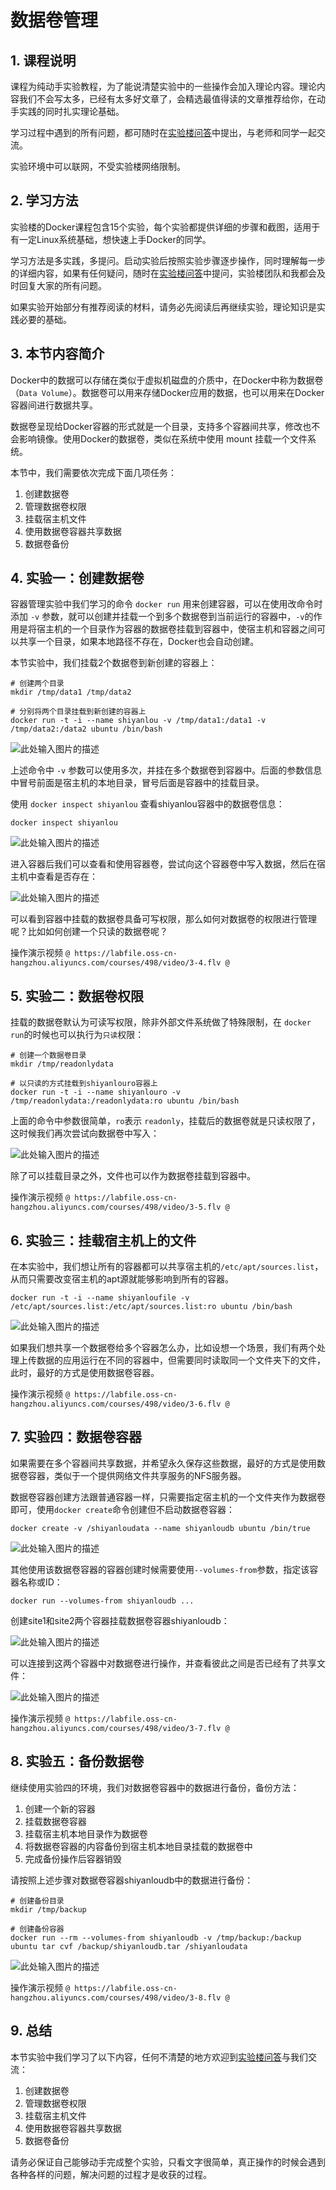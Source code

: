 # 数据卷管理

## 1. 课程说明

课程为纯动手实验教程，为了能说清楚实验中的一些操作会加入理论内容。理论内容我们不会写太多，已经有太多好文章了，会精选最值得读的文章推荐给你，在动手实践的同时扎实理论基础。

学习过程中遇到的所有问题，都可随时在[实验楼问答](https://www.shiyanlou.com/questions)中提出，与老师和同学一起交流。

实验环境中可以联网，不受实验楼网络限制。

## 2. 学习方法

实验楼的Docker课程包含15个实验，每个实验都提供详细的步骤和截图，适用于有一定Linux系统基础，想快速上手Docker的同学。

学习方法是多实践，多提问。启动实验后按照实验步骤逐步操作，同时理解每一步的详细内容，如果有任何疑问，随时在[实验楼问答](https://www.shiyanlou.com/questions/)中提问，实验楼团队和我都会及时回复大家的所有问题。

如果实验开始部分有推荐阅读的材料，请务必先阅读后再继续实验，理论知识是实践必要的基础。

## 3. 本节内容简介

Docker中的数据可以存储在类似于虚拟机磁盘的介质中，在Docker中称为数据卷（`Data Volume`）。数据卷可以用来存储Docker应用的数据，也可以用来在Docker容器间进行数据共享。

数据卷呈现给Docker容器的形式就是一个目录，支持多个容器间共享，修改也不会影响镜像。使用Docker的数据卷，类似在系统中使用 mount 挂载一个文件系统。

本节中，我们需要依次完成下面几项任务：

1. 创建数据卷
2. 管理数据卷权限
3. 挂载宿主机文件
4. 使用数据卷容器共享数据
5. 数据卷备份

## 4. 实验一：创建数据卷

容器管理实验中我们学习的命令 `docker run` 用来创建容器，可以在使用改命令时添加 `-v` 参数，就可以创建并挂载一个到多个数据卷到当前运行的容器中，`-v`的作用是将宿主机的一个目录作为容器的数据卷挂载到容器中，使宿主机和容器之间可以共享一个目录，如果本地路径不存在，Docker也会自动创建。

本节实验中，我们挂载2个数据卷到新创建的容器上：

```
# 创建两个目录
mkdir /tmp/data1 /tmp/data2 

# 分别将两个目录挂载到新创建的容器上
docker run -t -i --name shiyanlou -v /tmp/data1:/data1 -v /tmp/data2:/data2 ubuntu /bin/bash
```

![此处输入图片的描述](https://dn-anything-about-doc.qbox.me/document-uid13labid1705timestamp1457318723377.png/wm)

上述命令中 `-v` 参数可以使用多次，并挂在多个数据卷到容器中。后面的参数信息中冒号前面是宿主机的本地目录，冒号后面是容器中的挂载目录。

使用 `docker inspect shiyanlou` 查看shiyanlou容器中的数据卷信息：

```
docker inspect shiyanlou
```

![此处输入图片的描述](https://dn-anything-about-doc.qbox.me/document-uid13labid1705timestamp1457318777167.png/wm)

进入容器后我们可以查看和使用容器卷，尝试向这个容器卷中写入数据，然后在宿主机中查看是否存在：

![此处输入图片的描述](https://dn-anything-about-doc.qbox.me/document-uid13labid1705timestamp1457318827112.png/wm)

可以看到容器中挂载的数据卷具备可写权限，那么如何对数据卷的权限进行管理呢？比如如何创建一个只读的数据卷呢？

操作演示视频
`@
https://labfile.oss-cn-hangzhou.aliyuncs.com/courses/498/video/3-4.flv
@`


## 5. 实验二：数据卷权限

挂载的数据卷默认为可读写权限，除非外部文件系统做了特殊限制，在 `docker run`的时候也可以执行为`只读`权限：

```
# 创建一个数据卷目录
mkdir /tmp/readonlydata

# 以只读的方式挂载到shiyanlouro容器上
docker run -t -i --name shiyanlouro -v /tmp/readonlydata:/readonlydata:ro ubuntu /bin/bash

```

上面的命令中参数很简单，`ro`表示 `readonly`，挂载后的数据卷就是只读权限了，这时候我们再次尝试向数据卷中写入：

![此处输入图片的描述](https://dn-anything-about-doc.qbox.me/document-uid13labid1705timestamp1457319220814.png/wm)

除了可以挂载目录之外，文件也可以作为数据卷挂载到容器中。

操作演示视频
`@
https://labfile.oss-cn-hangzhou.aliyuncs.com/courses/498/video/3-5.flv
@`

## 6. 实验三：挂载宿主机上的文件

在本实验中，我们想让所有的容器都可以共享宿主机的`/etc/apt/sources.list`，从而只需要改变宿主机的apt源就能够影响到所有的容器。

```
docker run -t -i --name shiyanloufile -v /etc/apt/sources.list:/etc/apt/sources.list:ro ubuntu /bin/bash
```

![此处输入图片的描述](https://dn-anything-about-doc.qbox.me/document-uid13labid1705timestamp1457319473180.png/wm)

如果我们想共享一个数据卷给多个容器怎么办，比如设想一个场景，我们有两个处理上传数据的应用运行在不同的容器中，但需要同时读取同一个文件夹下的文件，此时，最好的方式是使用数据卷容器。

操作演示视频
`@
https://labfile.oss-cn-hangzhou.aliyuncs.com/courses/498/video/3-6.flv
@`

## 7. 实验四：数据卷容器

如果需要在多个容器间共享数据，并希望永久保存这些数据，最好的方式是使用数据卷容器，类似于一个提供网络文件共享服务的NFS服务器。

数据卷容器创建方法跟普通容器一样，只需要指定宿主机的一个文件夹作为数据卷即可，使用`docker create`命令创建但不启动数据卷容器：

```
docker create -v /shiyanloudata --name shiyanloudb ubuntu /bin/true
```

![此处输入图片的描述](https://dn-anything-about-doc.qbox.me/document-uid13labid1705timestamp1457319886170.png/wm)

其他使用该数据卷容器的容器创建时候需要使用`--volumes-from`参数，指定该容器名称或ID：

```
docker run --volumes-from shiyanloudb ...
```

创建site1和site2两个容器挂载数据卷容器shiyanloudb：

![此处输入图片的描述](https://dn-anything-about-doc.qbox.me/document-uid13labid1705timestamp1457320149651.png/wm)

可以连接到这两个容器中对数据卷进行操作，并查看彼此之间是否已经有了共享文件：


![此处输入图片的描述](https://dn-anything-about-doc.qbox.me/document-uid13labid1705timestamp1457320222435.png/wm)

操作演示视频
`@
https://labfile.oss-cn-hangzhou.aliyuncs.com/courses/498/video/3-7.flv
@`

## 8. 实验五：备份数据卷

继续使用实验四的环境，我们对数据卷容器中的数据进行备份，备份方法：

1. 创建一个新的容器
2. 挂载数据卷容器
3. 挂载宿主机本地目录作为数据卷
4. 将数据卷容器的内容备份到宿主机本地目录挂载的数据卷中
5. 完成备份操作后容器销毁

请按照上述步骤对数据卷容器shiyanloudb中的数据进行备份：

```
# 创建备份目录
mkdir /tmp/backup

# 创建备份容器
docker run --rm --volumes-from shiyanloudb -v /tmp/backup:/backup ubuntu tar cvf /backup/shiyanloudb.tar /shiyanloudata
```

![此处输入图片的描述](https://dn-anything-about-doc.qbox.me/document-uid13labid1705timestamp1457320587308.png/wm)

操作演示视频
`@
https://labfile.oss-cn-hangzhou.aliyuncs.com/courses/498/video/3-8.flv
@`

## 9. 总结

本节实验中我们学习了以下内容，任何不清楚的地方欢迎到[实验楼问答](https://www.shiyanlou.com/questions)与我们交流：

1. 创建数据卷
2. 管理数据卷权限
3. 挂载宿主机文件
4. 使用数据卷容器共享数据
5. 数据卷备份

请务必保证自己能够动手完成整个实验，只看文字很简单，真正操作的时候会遇到各种各样的问题，解决问题的过程才是收获的过程。
